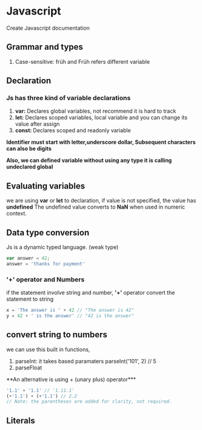 # Javascript
Create Javascript documentation 

## Grammar and types
<ol>
    <li> Case-sensitive: früh and Früh refers different variable</li>
</ol>

## Declaration
### Js has three kind of variable declarations
 <ol>
  <li><b>var:</b> Declares global variables, not recommend it is hard to track </li>
  <li><b>let:</b> Declares scoped variables, local variable and you can change its value after assign</li>
  <li><b>const: </b> Declares scoped and readonly variable</li>
 </ol>
 <b> Identifier must start with letter,underscore dollar, Subsequent characters can also be digits</b>

<b> Also, we can defined variable without using any type it is calling undeclared global </b>

## Evaluating variables
we are using **var** or **let** to declaration, if value is not specified, the value has **undefined**
The undefined value converts to **NaN** when used in numeric context.

## Data type conversion
Js is a dynamic typed language. (weak type)
```js
var answer = 42;
answer = 'thanks for payment'
```
### '+' operator and Numbers

if the statement involve string and number, **'+'** operator convert the statement to string
```js
x = 'The answer is ' + 42 // "The answer is 42"
y = 42 + ' is the answer' // "42 is the answer"
```

## convert string to numbers
we can use this built in functions,
<ol>
    <li>parseInt: it takes based paramaters parseInt('101', 2) // 5 </li>
    <li>parseFloat</li>
</ol>
**An alternative is using + (unary plus) operator***

```js
'1.1' + '1.1' // '1.11.1'
(+'1.1') + (+'1.1') // 2.2
// Note: the parentheses are added for clarity, not required.
```

## Literals